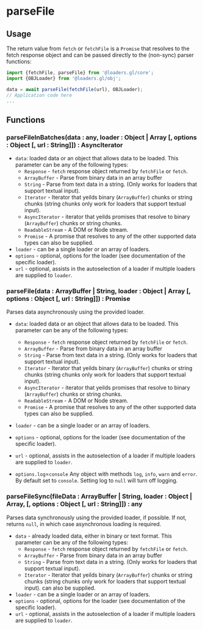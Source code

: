 # parseFile

## Usage

The return value from `fetch` or `fetchFile` is a `Promise` that resolves to the fetch response object and can be passed directly to the (non-sync) parser functions:

```js
import {fetchFile, parseFile} from '@loaders.gl/core';
import {OBJLoader} from '@loaders.gl/obj';

data = await parseFile(fetchFile(url), OBJLoader);
// Application code here
...
```

## Functions

### parseFileInBatches(data : any, loader : Object | Array [, options : Object [, url : String]]) : AsyncIterator

- `data`: loaded data or an object that allows data to be loaded. This parameter can be any of the following types:
    - `Response` - `fetch` response object returned by `fetchFile` or `fetch`.
    - `ArrayBuffer` - Parse from binary data in an array buffer
    - `String` - Parse from text data in a string. (Only works for loaders that support textual input).
    - `Iterator` - Iterator that yeilds binary (`ArrayBuffer`) chunks or string chunks (string chunks only work for loaders that support textual input).
    - `AsyncIterator` - iterator that yeilds promises that resolve to binary (`ArrayBuffer`) chunks or string chunks.
    - `ReadableStream` - A DOM or Node stream.
    - `Promise` - A promise that resolves to any of the other supported data types can also be supplied.
- `loader` - can be a single loader or an array of loaders.
- `options` - optional, options for the loader (see documentation of the specific loader).
- `url` - optional, assists in the autoselection of a loader if multiple loaders are supplied to `loader`.


### parseFile(data : ArrayBuffer | String, loader : Object | Array [, options : Object [, url : String]]) : Promise<Any>

Parses data asynchronously using the provided loader.

- `data`: loaded data or an object that allows data to be loaded. This parameter can be any of the following types:
    - `Response` - `fetch` response object returned by `fetchFile` or `fetch`.
    - `ArrayBuffer` - Parse from binary data in an array buffer
    - `String` - Parse from text data in a string. (Only works for loaders that support textual input).
    - `Iterator` - Iterator that yeilds binary (`ArrayBuffer`) chunks or string chunks (string chunks only work for loaders that support textual input).
    - `AsyncIterator` - iterator that yeilds promises that resolve to binary (`ArrayBuffer`) chunks or string chunks.
    - `ReadableStream` - A DOM or Node stream.
    - `Promise` - A promise that resolves to any of the other supported data types can also be supplied.
- `loader` - can be a single loader or an array of loaders.
- `options` - optional, options for the loader (see documentation of the specific loader).
- `url` - optional, assists in the autoselection of a loader if multiple loaders are supplied to `loader`.

- `options.log`=`console` Any object with methods `log`, `info`, `warn` and `error`. By default set to `console`. Setting log to `null` will turn off logging.


### parseFileSync(fileData : ArrayBuffer | String, loader : Object | Array, [, options : Object [, url : String]]) : any

Parses data synchronously using the provided loader, if possible. If not, returns `null`, in which case asynchronous loading is required.

- `data` - already loaded data, either in binary or text format. This parameter can be any of the following types:
    - `Response` - `fetch` response object returned by `fetchFile` or `fetch`.
    - `ArrayBuffer` - Parse from binary data in an array buffer
    - `String` - Parse from text data in a string. (Only works for loaders that support textual input).
    - `Iterator` - Iterator that yeilds binary (`ArrayBuffer`) chunks or string chunks (string chunks only work for loaders that support textual input).
can also be supplied.
- `loader` - can be a single loader or an array of loaders.
- `options` - optional, options for the loader (see documentation of the specific loader).
- `url` - optional, assists in the autoselection of a loader if multiple loaders are supplied to `loader`.
